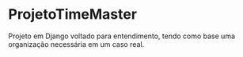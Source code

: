 # ProjetoTimeMaster
Projeto em Django voltado para entendimento, tendo como base uma organização necessária em um caso real.
